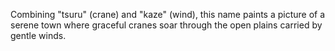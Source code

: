 Combining "tsuru" (crane) and "kaze" (wind), this name paints a picture of a serene town where graceful cranes soar through the open plains carried by gentle winds.